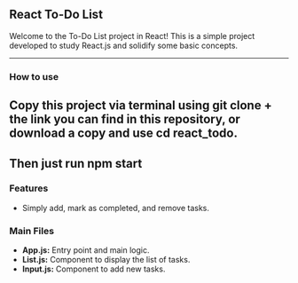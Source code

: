 ## React To-Do List

Welcome to the To-Do List project in React! This is a simple project developed to study React.js and solidify some basic concepts.

---

### How to use

## Copy this project via terminal using git clone + the link you can find in this repository, or download a copy and use cd react_todo.

## Then just run npm start

### Features

- Simply add, mark as completed, and remove tasks.

### Main Files

- **App.js:** Entry point and main logic.
- **List.js:** Component to display the list of tasks.
- **Input.js:** Component to add new tasks.
